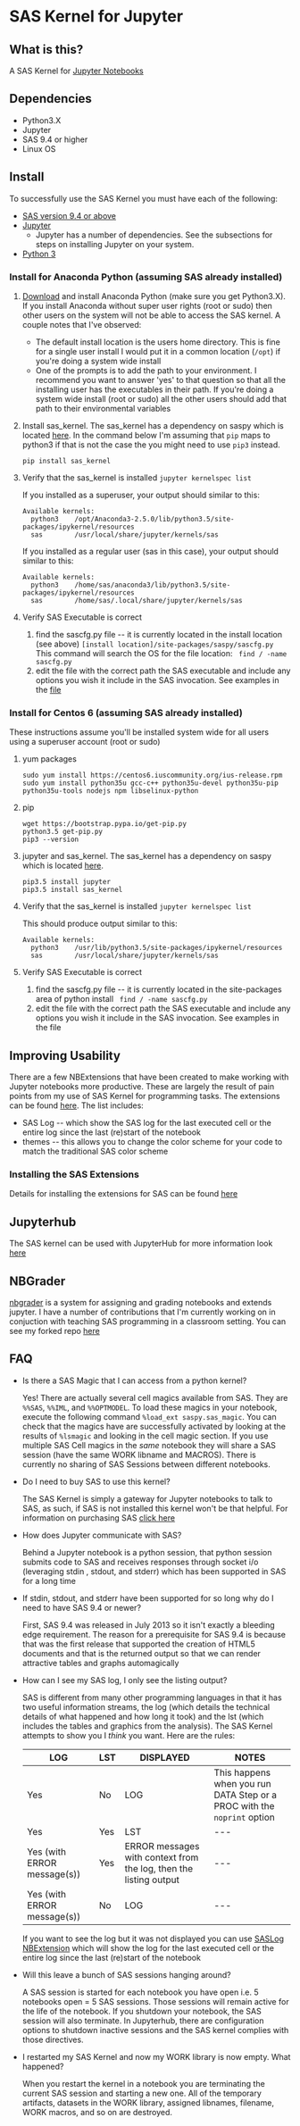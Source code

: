 # SAS Kernel for Jupyter

## What is this?

A SAS Kernel for [Jupyter Notebooks](http://www.jupyter.org)

## Dependencies
* Python3.X
* Jupyter
* SAS 9.4 or higher
* Linux OS

## Install
To successfully use the SAS Kernel you must have each of the following:
* [SAS version 9.4 or above](http://www.sas.com)
* [Jupyter](http://jupyter.org)
    * Jupyter has a number of dependencies. See the subsections for steps on installing Jupyter on your system.
* [Python 3](http://www.python.org)

### Install for Anaconda Python (assuming SAS already installed)
1. [Download](https://www.continuum.io/downloads) and install Anaconda Python (make sure you get Python3.X). If you install Anaconda without super user rights (root or sudo) then other users on the system will not be able to access the SAS kernel.
   A couple notes that I've observed:
   * The default install location is the users home directory. This is fine for a single user install I would put it in a common location (`/opt`) if you're doing a system wide install
   * One of the prompts is to add the path to your environment. I recommend you want to answer 'yes' to that question so that all the installing user has the executables in their path. If you're doing a system wide install (root or sudo) all the other users should add that path to their environmental variables  
1. Install sas_kernel. The sas_kernel has a dependency on saspy which is located [here](https://github.com/sassoftware/saspy).
   In the command below I'm assuming that `pip` maps to python3 if that is not the case the you might need to use `pip3` instead. 
   ```
   pip install sas_kernel
   ```
 
1. Verify that the sas_kernel is installed
`jupyter kernelspec list`

    If you installed as a superuser, your output should similar to this:
    ```
    Available kernels:
      python3    /opt/Anaconda3-2.5.0/lib/python3.5/site-packages/ipykernel/resources
      sas        /usr/local/share/jupyter/kernels/sas
    ```

    If you installed as a regular user (sas in this case), your output should similar to this:
    ```
    Available kernels:
      python3    /home/sas/anaconda3/lib/python3.5/site-packages/ipykernel/resources
      sas        /home/sas/.local/share/jupyter/kernels/sas
    ```
1. Verify SAS Executable is correct
    1. find the sascfg.py file -- it is currently located in the install location (see above) `[install location]/site-packages/saspy/sascfg.py`
    This command will search the OS for the file location:
    ` find / -name sascfg.py`
    1. edit the file with the correct path the SAS executable and include any options you wish it include in the SAS invocation. See examples in the [file](https://github.com/sassoftware/saspy/blob/master/saspy/sascfg.py)


### Install for Centos 6 (assuming SAS already installed)
These instructions assume you'll be installed system wide for all users using a superuser account (root or sudo)

1. yum packages
   ```
   sudo yum install https://centos6.iuscommunity.org/ius-release.rpm
   sudo yum install python35u gcc-c++ python35u-devel python35u-pip python35u-tools nodejs npm libselinux-python
   ```
 
1. pip
   ```
   wget https://bootstrap.pypa.io/get-pip.py
   python3.5 get-pip.py
   pip3 --version
   ```
 
1. jupyter and sas_kernel. The sas_kernel has a dependency on saspy which is located [here](https://github.com/sassoftware/saspy).
   ```
   pip3.5 install jupyter
   pip3.5 install sas_kernel
   ```
 
1. Verify that the sas_kernel is installed
`jupyter kernelspec list`

    This should produce output similar to this:
    ```
    Available kernels:
      python3    /usr/lib/python3.5/site-packages/ipykernel/resources
      sas        /usr/local/share/jupyter/kernels/sas
    ```

 
1. Verify SAS Executable is correct
    1. find the sascfg.py file -- it is currently located in the site-packages area of python install
    ` find / -name sascfg.py`
    1. edit the file with the correct path the SAS executable and include any options you wish it include in the SAS invocation. See examples in the file




## Improving Usability
There are a few NBExtensions that have been created to make working with Jupyter notebooks more productive. These are largely the result of pain points from my use of SAS Kernel for programming tasks. The extensions can be found [here](nbextensions.md). The list includes:
* SAS Log -- which show the SAS log for the last executed cell or the entire log since the last (re)start of the notebook
* themes -- this allows you to change the color scheme for your code to match the traditional SAS color scheme

### Installing the SAS Extensions
Details for installing the extensions for SAS can be found [here](./sas_kernel/nbextensions/README.md)

## Jupyterhub
The SAS kernel can be used with JupyterHub for more information look [here](https://jupyterhub.readthedocs.org/en/latest/) 

## NBGrader
[nbgrader](http://nbgrader.readthedocs.org/en/stable/) is a system for assigning and grading notebooks and extends jupyter. I have a number of contributions that I'm currently working on in conjuction with teaching SAS programming in a classroom setting. You can see my forked repo [here](https://github.com/jld23/nbgrader)

## FAQ
* Is there a SAS Magic that I can access from a python kernel?

    Yes! There are actually several cell magics available from SAS. 
    They are `%%SAS`, `%%IML`, and `%%OPTMODEL`. To load these magics in your notebook, execute the following command `%load_ext saspy.sas_magic`. You can check that the magics have are successfully activated by looking at the results of `%lsmagic` and looking in the cell magic section.
    If you use multiple SAS Cell magics in the *same* notebook they will share a SAS session (have the same WORK libname and MACROS). There is currently no sharing of SAS Sessions between different notebooks.

* Do I need to buy SAS to use this kernel?

   The SAS Kernel is simply a gateway for Jupyter notebooks to talk to SAS, as such, if SAS is not installed this kernel won't be that helpful. For information on purchasing SAS [click here](http://www.sas.com/en_us/software/how-to-buy.html)

* How does Jupyter communicate with SAS?

    Behind a Jupyter notebook is a python session, that python session submits code to SAS and receives responses through socket i/o (leveraging stdin , stdout, and stderr) which has been supported in SAS for a long time

* If stdin, stdout, and stderr have been supported for so long why do I need to have SAS 9.4 or newer?

    First, SAS 9.4 was released in July 2013 so it isn't exactly a bleeding edge requirement. The reason for a prerequisite for SAS 9.4 is because that was the first release that supported the creation of HTML5 documents and that is the returned output so that we can render attractive tables and graphs automagically

* How can I see my SAS log, I only see the listing output?

    SAS is different from many other programming languages in that it has two useful information streams, the log (which details the technical details of what happened and how long it took) and the lst (which includes the tables and graphics from the analysis).  The SAS Kernel attempts to show you I *think* you want.  Here are the rules:
        
    LOG|LST|DISPLAYED| NOTES
    ---|---|---|---
    Yes|No|LOG|This happens when you run DATA Step or a PROC with the `noprint` option
    Yes|Yes|LST|---
    Yes (with ERROR message(s))|Yes|ERROR messages with context from the log, then the listing output|---
    Yes (with ERROR message(s))|No|LOG|---


    If you want to see the log but it was not displayed you can use [SASLog NBExtension](./sas_kernel/nbextensions/README.md) which will show the log for the last executed cell or the entire log since the last (re)start of the notebook

* Will this leave a bunch of SAS sessions hanging around?

    A SAS session is started for each notebook you have open i.e. 5 notebooks open = 5 SAS sessions. Those sessions will remain active for the life of the notebook. If you shutdown your notebook, the SAS session will also terminate. In Jupyterhub, there are configuration options to shutdown inactive sessions and the SAS kernel complies with those directives.

* I restarted my SAS Kernel and now my WORK library is now empty. What happened?

    When you restart the kernel in a notebook you are terminating the current SAS session and starting a new one. All of the temporary artifacts, datasets in the WORK library, assigned libnames, filename, WORK macros, and so on are destroyed.
